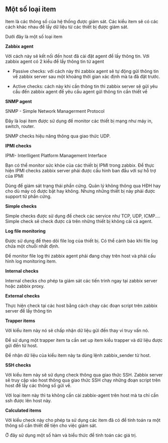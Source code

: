 ## Một số loại item

Item là các thông số của hệ thống được giám sát. Các kiểu item sẽ có các cách khác nhau để lấy dữ liệu từ các thiết bị được giám sát.

Dưới đây là một số loại item 

**Zabbix agent**

Với cách này sẽ kết nối đến host đã cài đặt agent để lấy thông tin. Với zabbix agent có 2 kiểu để lấy thông tin từ agent

 * Passive checks: với cách này thì zabbix agent sẽ tự động gửi thông tin về zabbix server sau một khoảng thời gian xác định mà ta đã đặt trước.

 * Active checks: cách này khi cần thông tin thì zabbix server sẽ gửi yêu cầu đến zabbix agent để yêu cầu agent gửi thông tin cần thiết về

**SNMP agent**

SNMP - Simple Network Managerment Protocol

Đây là loại item được sử dụng để monitor các thiết bị mạng như máy in, switch, router. 

SNMP checks hiệu năng thông qua giao thức UDP.

**IPMI checks**

IPMI- Interlligent Platform Management Interface 

Bạn có thể monitor sức khỏe của các thiết bị IPMI trong zabbix. Để thực hiện IPMI checks zabbix server phải được cấu hình ban đầu với sự hỗ trợ của IPMI

Dùng để giám sát trạng thái phần cứng. Quản lý không thông qua HĐH hay cho dù máy có được bật hay không. Nhưng những thiết bị này phải được support từ phần cứng.

**Simple checks**

Simple checks được sử dụng để check các service như TCP, UDP, ICMP.... Simple check sẽ check được cả trên những thiết bị không cài cả agent.

**Log file monitoring**

Được sử dụng để theo dõi file log của thiết bị. Có thể cảnh báo khi file log chứa một chuỗi nhất định.

Để monitor file log thì zabbix agent phải đang chạy trên host và phải cấu hình log monitoring item.

**Internal checks**

Internal checks cho phép ta giám sát các tiến trình ngay tại zabbix server hoặc zabbix proxy.

**External checks**

Thực hiện check tại các host bằng cách chạy các đoạn script trên zabbix server để lấy thông tin

**Trapper items**

Với kiểu item này nó sẽ chấp nhận dữ liệu gửi đến thay vì truy vấn nó. 

Để sử dụng một trapper item ta cần set up item kiểu trapper và dữ liệu được gửi đến từ host.

Để nhận dữ liệu của kiểu item này ta dùng lệnh zabbix_sender từ host.

**SSH checks**

Với kiểu item này sẽ sử dụng check thông qua giao thức SSH. Zabbix server sẽ truy cập vào host thông qua giao thức SSH chạy những đoạn script trên host để lấy các thông số gửi về. 

Với loại item này thì ta không cần cài zabbix-agent trên host mà ta chỉ cần ssh được lên host này.

**Calculated items**

Với kiểu check này cho phép ta sử dụng các item đã có để tính toán ra một thông số cần thiết để tiện cho việc giám sát.

Ở đây sử dụng một số hàm và biểu thức để tính toán các giá trị.